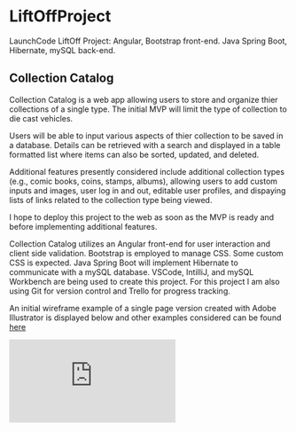# LiftOffProject
LaunchCode LiftOff Project: Angular, Bootstrap front-end. Java Spring Boot, Hibernate, mySQL back-end.

## Collection Catalog

Collection Catalog is a web app allowing users to store and organize thier collections of a single type. The initial MVP will limit the type of collection to die cast vehicles.

Users will be able to input various aspects of thier collection to be saved in a database. Details can be retrieved with a search and displayed in a table formatted list where items can also be sorted, updated, and deleted.

Additional features presently considered include additional collection types (e.g., comic books, coins, stamps, albums), allowing users to add custom inputs and images, user log in and out, editable user profiles, and dispaying lists of links related to the collection type being viewed.

I hope to deploy this project to the web as soon as the MVP is ready and before implementing additional features.

Collection Catalog utilizes an Angular front-end for user interaction and client side validation. Bootstrap is employed to manage CSS. Some custom CSS is expected. Java Spring Boot will implement Hibernate to communicate with a mySQL database. VSCode, IntilliJ, and mySQL Workbench are being used to create this project. For this project I am also using Git for version control and Trello for progress tracking.

An initial wireframe example of a single page version created with Adobe Illustrator is displayed below and other examples considered can be found [here](https://github.com/EyeTyrant/liftOffProject/tree/master/wireframes)

![Single page with sidebar](https://github.com/EyeTyrant/liftOffProject/blob/master/wireframes/collectorSingleSideBar.pdf)

